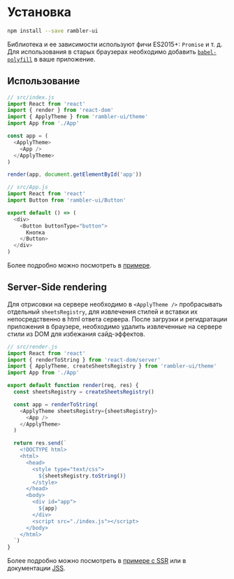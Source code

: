 # Установка

```sh
npm install --save rambler-ui
```

Библиотека и ее зависимости используют фичи ES2015+: `Promise` и т. д. Для использования в старых браузерах необходимо добавить [`babel-polyfill`](https://babeljs.io/docs/usage/polyfill/) в ваше приложение.

## Использование

```js
// src/index.js
import React from 'react'
import { render } from 'react-dom'
import { ApplyTheme } from 'rambler-ui/theme'
import App from './App'

const app = (
  <ApplyTheme>
    <App />
  </ApplyTheme>
)

render(app, document.getElementById('app'))

// src/App.js
import React from 'react'
import Button from 'rambler-ui/Button'

export default () => (
  <div>
    <Button buttonType="button">
      Кнопка
    </Button>
  </div>
)
```

Более подробно можно посмотреть в [примере](../examples/simple).

## Server-Side rendering

Для отрисовки на сервере необходимо в `<ApplyTheme />` пробрасывать отдельный `sheetsRegistry`, для извлечения стилей и вставки их непосредственно в html ответа сервера. После загрузки и регидратации приложения в браузере, необходимо удалить извлеченные на сервере стили из DOM для избежания сайд-эффектов.

```js
// src/render.js
import React from 'react'
import { renderToString } from 'react-dom/server'
import { ApplyTheme, createSheetsRegistry } from 'rambler-ui/theme'
import App from './App'

export default function render(req, res) {
  const sheetsRegistry = createSheetsRegistry()

  const app = renderToString(
    <ApplyTheme sheetsRegistry={sheetsRegistry}>
      <App />
    </ApplyTheme>
  )

  return res.send(`
    <!DOCTYPE html>
    <html>
      <head>
        <style type="text/css">
          ${sheetsRegistry.toString()}
        </style>
      </head>
      <body>
        <div id="app">
          ${app}
        </div>
        <script src="./index.js"></script>
      </body>
    </html>
  `)
}
```

Более подробно можно посмотреть в [примере с SSR](../examples/ssr) или в документации [JSS](https://github.com/cssinjs/jss/blob/master/docs/ssr.md).
